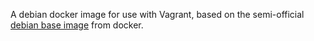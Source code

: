 A debian docker image for use with Vagrant, based on the semi-official [debian base image](https://registry.hub.docker.com/_/debian/) from docker.
